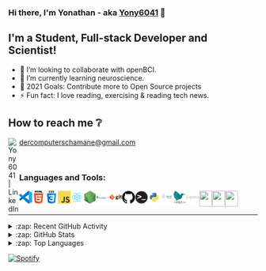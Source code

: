 ### Hi there, I'm Yonathan - aka [Yony6041][linkedin] 👋

## I'm a Student, Full-stack Developer and Scientist!

- 🧠 I’m looking to collaborate with openBCI.
- 🌱 I’m currently learning neuroscience.
- 🔭 2021 Goals: Contribute more to Open Source projects
- ⚡ Fun fact: I love reading, exercising & reading tech news.

## How to reach me ❔

[<img align="left" alt="Yony6041 | LinkedIn" width="22px" src="https://cdn.jsdelivr.net/npm/simple-icons@v3/icons/linkedin.svg" />][linkedin]

dercomputerschamane@gmail.com


<br />

### Languages and Tools:

<img align="left" alt="Visual Studio Code" width="26px" src="https://raw.githubusercontent.com/github/explore/80688e429a7d4ef2fca1e82350fe8e3517d3494d/topics/visual-studio-code/visual-studio-code.png" />
<img align="left" alt="HTML5" width="26px" src="https://raw.githubusercontent.com/github/explore/80688e429a7d4ef2fca1e82350fe8e3517d3494d/topics/html/html.png" />
<img align="left" alt="CSS3" width="26px" src="https://raw.githubusercontent.com/github/explore/80688e429a7d4ef2fca1e82350fe8e3517d3494d/topics/css/css.png" />
<img align="left" alt="JavaScript" width="26px" src="https://raw.githubusercontent.com/github/explore/80688e429a7d4ef2fca1e82350fe8e3517d3494d/topics/javascript/javascript.png" />
<img align="left" alt="React" width="26px" src="https://raw.githubusercontent.com/github/explore/80688e429a7d4ef2fca1e82350fe8e3517d3494d/topics/react/react.png" />
<img align="left" alt="Node.js" width="26px" src="https://raw.githubusercontent.com/github/explore/80688e429a7d4ef2fca1e82350fe8e3517d3494d/topics/nodejs/nodejs.png" />
<!-- <img align="left" alt="SQL" width="26px" src="https://raw.githubusercontent.com/github/explore/80688e429a7d4ef2fca1e82350fe8e3517d3494d/topics/sql/sql.png" />
<img align="left" alt="MySQL" width="26px" src="https://raw.githubusercontent.com/github/explore/80688e429a7d4ef2fca1e82350fe8e3517d3494d/topics/mysql/mysql.png" /> -->
<img align="left" alt="MongoDB" width="26px" src="https://raw.githubusercontent.com/github/explore/80688e429a7d4ef2fca1e82350fe8e3517d3494d/topics/mongodb/mongodb.png" />
<img align="left" alt="Git" width="26px" src="https://raw.githubusercontent.com/github/explore/80688e429a7d4ef2fca1e82350fe8e3517d3494d/topics/git/git.png" />
<img align="left" alt="GitHub" width="26px" src="https://raw.githubusercontent.com/github/explore/78df643247d429f6cc873026c0622819ad797942/topics/github/github.png" />
<img align="left" alt="Terminal" width="26px" src="https://raw.githubusercontent.com/github/explore/80688e429a7d4ef2fca1e82350fe8e3517d3494d/topics/terminal/terminal.png" />

<img align="left" alt="Terminal" width="26px" src="https://raw.githubusercontent.com/github/explore/80688e429a7d4ef2fca1e82350fe8e3517d3494d/topics/python/python.png" />

<img align="left" alt="Terminal" width="26px" src="https://raw.githubusercontent.com/github/explore/80688e429a7d4ef2fca1e82350fe8e3517d3494d/topics/java/java.png" />


<img align="left" alt="Terminal" width="26px" src="https://raw.githubusercontent.com/github/explore/80688e429a7d4ef2fca1e82350fe8e3517d3494d/topics/latex/latex.png" />


<img align="left" alt="Terminal" width="26px" src="https://raw.githubusercontent.com/github/explore/80688e429a7d4ef2fca1e82350fe8e3517d3494d/topics/express/express.png" />


<img align="left" height="32" width="26px" src="https://cdn.jsdelivr.net/npm/simple-icons@v5/icons/materialui.svg" />
<img align="left" height="32" width="26px" src="https://cdn.jsdelivr.net/npm/simple-icons@v5/icons/gitlab.svg" />
<img align="left" height="32" width="26px" src="https://cdn.jsdelivr.net/npm/simple-icons@v5/icons/heroku.svg" />

<br />
<br />

---

<details>
  <summary>:zap: Recent GitHub Activity</summary>
  
<!--START_SECTION:activity-->

</details>


<details>
  <summary>:zap: GitHub Stats</summary>

  [![Anurag's GitHub stats](https://github-readme-stats.vercel.app/api?username=Yony6041&hide=stars,issues&count_private=true&show_icons=true&theme=dark&custom_title=Yony)](https://github.com/anuraghazra/github-readme-stats)

</details>


<details>
  <summary>:zap: Top Languages</summary>

[![Top Langs](https://github-readme-stats.vercel.app/api/top-langs/?username=Yony6041)](https://github.com/anuraghazra/github-readme-stats)


</details>

[![Spotify](https://USER_NAME.vercel.app/api/spotify)](https://open.spotify.com/user/USER_NAME)

[linkedin]: https://www.linkedin.com/in/yonathan-jaramillo-a506181a7/

<!-- 6bdf0b5ff3f34f73bd4f1a9ccdd6d7ea
Client Secret ba20d05538b8402a8debf5dbc48be338


AQAFjH5K67GjUSHksWPydXzRLuFyXQn56ylN4wmFgwEuvObJk2oeVm_avU8xydA2-f9dlkGvh3_jFkyShVaXUmomCzW4sKSDCJ5b2kjS1bJ9Ajh0aZzooLgZgMWaiY39MTS7vkZ_bmLBzkkHey8gZ9G2Knz016rrwAfkQA-daE9u30_QC72hJct9EzZwiypq19B7BE4i04hcN--KPgV7a-XGG9MV1Hvf2c7-AKnmAoPrnRCK9fM



64 NmJkZjBiNWZmM2YzNGY3M2JkNGYxYTljY2RkNmQ3ZWE6YmEyMGQwNTUzOGI4NDAyYThkZWJmNWRiYzQ4YmUzMzg=


curl -X POST -H "Content-Type: application/x-www-form-urlencoded" -H "Authorization: Basic NmJkZjBiNWZmM2YzNGY3M2JkNGYxYTljY2RkNmQ3ZWE6YmEyMGQwNTUzOGI4NDAyYThkZWJmNWRiYzQ4YmUzMzg=" -d "grant_type=authorization_code&redirect_uri=http://localhost/callback/&code=AQAFjH5K67GjUSHksWPydXzRLuFyXQn56ylN4wmFgwEuvObJk2oeVm_avU8xydA2-f9dlkGvh3_jFkyShVaXUmomCzW4sKSDCJ5b2kjS1bJ9Ajh0aZzooLgZgMWaiY39MTS7vkZ_bmLBzkkHey8gZ9G2Knz016rrwAfkQA-daE9u30_QC72hJct9EzZwiypq19B7BE4i04hcN--KPgV7a-XGG9MV1Hvf2c7-AKnmAoPrnRCK9fM" https://accounts.spotify.com/api/token



AQC39wdpX3FfcSGW6ZMtHBTj8If5H7ryUQ811pmR4RjsDf4n16-8OT_9pcsTMemx5D6WlvpSRqjf2Df81fn5M2QlMEN50u9SlCGAZXzzAmYNPIt3W8XBPSTo3WON-Os2XJ8 -->